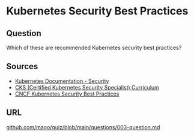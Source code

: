 # Kubernetes Security Best Practices

## Question
Which of these are recommended Kubernetes security best practices?

## Sources
- [Kubernetes Documentation - Security](https://kubernetes.io/docs/concepts/security/)
- [CKS (Certified Kubernetes Security Specialist) Curriculum](https://github.com/cncf/curriculum/blob/master/CKS_Curriculum_%20v1.23.pdf)
- [CNCF Kubernetes Security Best Practices](https://kubernetes.io/blog/2018/07/18/11-ways-not-to-get-hacked/)

## URL
[github.com/maoo/quiz/blob/main/questions/003-question.md](https://github.com/maoo/quiz/blob/main/questions/003-question.md)